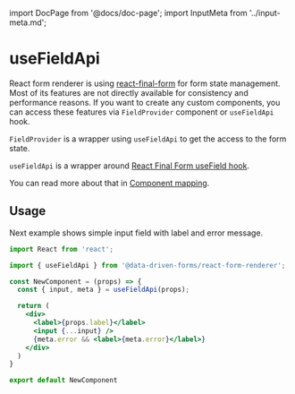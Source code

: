 import DocPage from '@docs/doc-page';
import InputMeta from '../input-meta.md';

<DocPage>

# useFieldApi

React form renderer is using [react-final-form](https://github.com/final-form/react-final-form) for form state management.
Most of its features are not directly available for consistency and performance reasons. If you want to create any custom
components, you can access these features via `FieldProvider` component or `useFieldApi` hook.

`FieldProvider` is a wrapper using `useFieldApi` to get the access to the form state.

`useFieldApi` is a wrapper around [React Final Form useField hook](https://final-form.org/docs/react-final-form/api/useField).

You can read more about that in [Component mapping](/mappers/custom-mapper).

## Usage

Next example shows simple input field with label and error message.

```jsx
import React from 'react';

import { useFieldApi } from '@data-driven-forms/react-form-renderer';

const NewComponent = (props) => {
  const { input, meta } = useFieldApi(props);

  return (
    <div>
      <label>{props.label}</label>
      <input {...input} />
      {meta.error && <label>{meta.error}</label>}
    </div>
  )
}

export default NewComponent
```

<InputMeta />

</DocPage>
